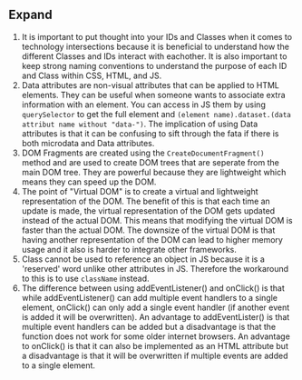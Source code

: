 ## Expand
1. It is important to put thought into your IDs and Classes when it comes to technology intersections because it is beneficial to understand how the different Classes
   and IDs interact with eachother. It is also important to keep strong naming conventions to understand the purpose of each ID and Class within CSS, HTML, and JS.
2. Data attributes are non-visual attributes that can be applied to HTML elements. They can be useful when someone wants to associate extra information with an element.
You can access in JS them by using `querySelector` to get the full element and `(element name).dataset.(data attribut name without "data-")`. The implication of using Data attributes is that it can be confusing to sift through the fata if there is both microdata and Data attributes.
3. DOM Fragments are created using the `CreateDocumentFragment()` method and are used to create DOM trees that are seperate from the main DOM tree. They are powerful because they are lightweight which means they can speed up the DOM.
4. The point of "Virtual DOM" is to create a virtual and lightweight representation of the DOM. The benefit of this is that each time an update is made, the virtual representation of the DOM gets updated instead of the actual DOM. This means that modifying the virtual DOM is faster than the actual DOM. The downsize of the virtual DOM is that having another representation of the DOM can lead to higher memory usage and it also is harder to integrate other frameworks.
5. Class cannot be used to reference an object in JS because it is a 'reserved' word unlike other attributes in JS. Therefore the workaround to this is to use `className` instead.
6. The difference between using addEventListener() and onClick() is that while addEventListener() can add multiple event handlers to a single element, onClick() can only add a single event handler (if another event is added it will be overwritten). An advantage to addEventLister() is that multiple event handlers can be added but a disadvantage is that the function does not work for some older internet browsers. An advantage to onClick() is that it can also be implemented as an HTML attribute but a disadvantage is that it will be overwritten if multiple events are added to a single element.

   
